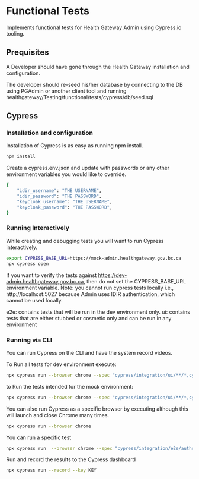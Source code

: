 # Functional Tests

Implements functional tests for Health Gateway Admin using Cypress.io tooling.

## Prequisites

A Developer should have gone through the Health Gateway installation and configuration.

The developer should re-seed his/her database by connecting to the DB using PGAdmin or another client tool and running
healthgateway/Testing/functional/tests/cypress/db/seed.sql

## Cypress

### Installation and configuration

Installation of Cypress is as easy as running npm install.

```bash
npm install
```

Create a cypress.env.json and update with passwords or any other environment variables you would like to override.

```bash
{
    "idir_username": "THE USERNAME",
    "idir_password": "THE PASSWORD",
    "keycloak_username": "THE USERNAME",
    "keycloak_password": "THE PASSWORD",
}
```

### Running Interactively

While creating and debugging tests you will want to run Cypress interactively.

```bash
export CYPRESS_BASE_URL=https://mock-admin.healthgateway.gov.bc.ca
npx cypress open
```

If you want to verify the tests against https://dev-admin.healthgateway.gov.bc.ca, then do not set the CYPRESS_BASE_URL environment variable.
Note: you cannot run cypress tests locally i.e., http://localhost:5027 because Admin uses IDIR authentication, which cannot be used locally.

e2e: contains tests that will be run in the dev environment only.
ui: contains tests that are either stubbed or cosmetic only and can be run in any environment

### Running via CLI

You can run Cypress on the CLI and have the system record videos.

To Run all tests for dev environment execute:

```bash
npx cypress run --browser chrome --spec "cypress/integration/ui/**/*,cypress/integration/e2e/**/*"
```

to Run the tests intended for the mock environment:

```bash
npx cypress run --browser chrome --spec "cypress/integration/ui/**/*,cypress/integration/mock/**/*" --config baseUrl=https://mock-admin.healthgateway.gov.bc.ca
```

You can also run Cypress as a specific browser by executing although this will launch and close Chrome many times.

```bash
npx cypress run --browser chrome
```

You can run a specific test

```bash
npx cypress run  --browser chrome --spec "cypress/integration/e2e/authentication/login.cy.js"
```

Run and record the results to the Cypress dashboard

```bash
npx cypress run --record --key KEY
```
